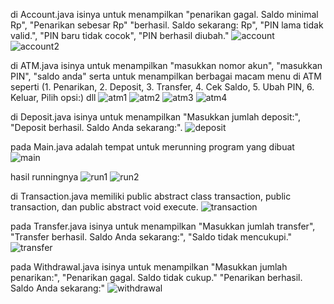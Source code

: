 di Account.java isinya untuk menampilkan "penarikan gagal. Saldo minimal Rp", "Penarikan sebesar Rp" "berhasil. Saldo sekarang: Rp", "PIN lama tidak valid.", "PIN baru tidak cocok", "PIN berhasil diubah."
![account](https://github.com/user-attachments/assets/9fb9007e-55a2-416e-b502-e805964be4d3)
![account2](https://github.com/user-attachments/assets/754b71c7-7c33-4800-af31-49291345906c)

di ATM.java isinya untuk menampilkan "masukkan nomor akun", "masukkan PIN", "saldo anda" serta untuk menampilkan berbagai macam menu di ATM seperti (1. Penarikan, 2. Deposit, 3. Transfer, 4. Cek Saldo, 5. Ubah PIN, 6. Keluar, Pilih opsi:) dll
![atm1](https://github.com/user-attachments/assets/d6e4d056-ed34-4901-b8c9-159017340935)
![atm2](https://github.com/user-attachments/assets/57d96f18-b396-4da1-93c4-194a627536eb)
![atm3](https://github.com/user-attachments/assets/a5f2ea3b-97f6-4515-bb34-da0406ae1abd)
![atm4](https://github.com/user-attachments/assets/99b0e248-3674-4bd6-94c2-cce01c1779db)

di Deposit.java isinya untuk menampilkan "Masukkan jumlah deposit:", "Deposit berhasil. Saldo Anda sekarang:".
![deposit](https://github.com/user-attachments/assets/518400cb-e0bc-448e-8ca0-55982438160b)

pada Main.java adalah tempat untuk merunning program yang dibuat
![main](https://github.com/user-attachments/assets/d41c9fa0-5636-46f3-9948-259347ed6eac)

hasil runningnya
![run1](https://github.com/user-attachments/assets/c38c3fce-4dba-42b6-af95-3fed7f1f3976)
![run2](https://github.com/user-attachments/assets/66d9f5a2-fc7d-4b95-a72f-76d36a94de09)

di Transaction.java memiliki public abstract class transaction, public transaction, dan public abstract void execute.
![transaction](https://github.com/user-attachments/assets/c256aa04-5c71-48ab-a95b-c3431a06e1de)

pada Transfer.java isinya untuk menampilkan "Masukkan jumlah transfer", "Transfer berhasil. Saldo Anda sekarang:", "Saldo tidak mencukupi."
![transfer](https://github.com/user-attachments/assets/aea44355-99d5-4728-a978-ecc432f32d65)

pada Withdrawal.java isinya untuk menampilkan "Masukkan jumlah penarikan:", "Penarikan gagal. Saldo tidak cukup." "Penarikan berhasil. Saldo Anda sekarang:"
![withdrawal](https://github.com/user-attachments/assets/6316cb74-d211-4367-9aab-219ccd4812d0)

